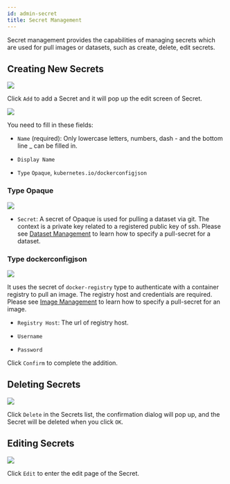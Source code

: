 ```yaml
---
id: admin-secret
title: Secret Management
---
```


Secret management provides the capabilities of managing secrets which are used for pull images or datasets, such as create, delete, edit secrets.

## Creating New Secrets

![](assets/secret_add.png)

Click `Add` to add a Secret and it will pop up the edit screen of Secret.

![](assets/secret_empty.png)

You need to fill in these fields:

+ `Name` (required): Only lowercase letters, numbers, dash - and the bottom line _ can be filled in.

+ `Display Name`

+ `Type` `Opaque`, `kubernetes.io/dockerconfigjson`

### Type Opaque

![](assets/secret_opaque_key.png)

+ `Secret`: A secret of Opaque is used for pulling a dataset via git. The context is a private key related to a registered public key of ssh. Please see [Dataset Management](admin-dataset) to learn how to specify a pull-secret for a dataset.

### Type dockerconfigjson

![](assets/secret_dockerconfigjson.png)

It uses the secret of `docker-registry` type to authenticate with a container registry to pull an image. The registry host and credentials are required. Please see [Image Management](admin-image) to learn how to specify a pull-secret for an image.

+ `Registry Host`: The url of registry host.

+ `Username`

+ `Password`

Click `Confirm` to complete the addition.

## Deleting Secrets

![](assets/secret_delete.png)

Click `Delete` in the Secrets list, the confirmation dialog will pop up, and the Secret will be deleted when you click `OK`.

## Editing Secrets

![](assets/secret_edit.png)

Click `Edit` to enter the edit page of the Secret.
